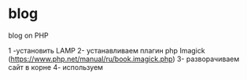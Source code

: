# blog
blog on PHP

1 -установить LAMP
2- устанавливаем плагин php Imagick (https://www.php.net/manual/ru/book.imagick.php)
3- разворачиваем сайт в корне
4- используем

